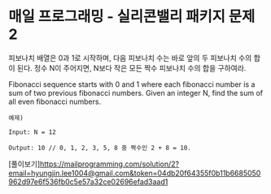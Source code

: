 # 매일 프로그래밍 - 실리콘밸리 패키지 문제 2

피보나치 배열은 0과 1로 시작하며, 다음 피보나치 수는 바로 앞의 두 피보나치 수의 합이 된다. 정수 N이 주어지면, N보다 작은 모든 짝수 피보나치 수의 합을 구하여라.

Fibonacci sequence starts with 0 and 1 where each fibonacci number is a sum of two previous fibonacci numbers. Given an integer N, find the sum of all even fibonacci numbers.

```
예제)

Input: N = 12

Output: 10 // 0, 1, 2, 3, 5, 8 중 짝수인 2 + 8 = 10.
```

[풀이보기]<https://mailprogramming.com/solution/2?email=hyungjin.lee1004@gmail.com&token=04db20f64355f0b11b6685050962d97e6f536fb0c5e57a32ce02696efad3aad1>
